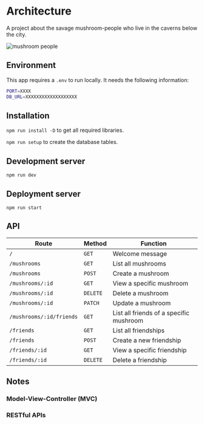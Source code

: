 # Architecture

A project about the savage mushroom-people who live in the caverns below the city.

![mushroom people](./assets/mushroom-people.jpg)

## Environment

This app requires a `.env` to run locally. It needs the following information:

```bash
PORT=XXXX
DB_URL=XXXXXXXXXXXXXXXXXXX
```

## Installation

`npm run install -D` to get all required libraries.

`npm run setup` to create the database tables.

## Development server

`npm run dev`

## Deployment server

`npm run start`

## API

| Route | Method | Function |
| --- | --- | --- |
| `/` | `GET` | Welcome message | 
| `/mushrooms` | `GET` | List all mushrooms | 
| `/mushrooms` | `POST` | Create a mushroom | 
| `/mushrooms/:id` | `GET` | View a specific mushroom | 
| `/mushrooms/:id` | `DELETE` | Delete a mushroom | 
| `/mushrooms/:id` | `PATCH` | Update a mushroom | 
| `/mushrooms/:id/friends`| `GET` | List all friends of a specific mushroom |
| `/friends`| `GET` | List all friendships |
| `/friends`| `POST` | Create a new friendship |
| `/friends/:id`| `GET` | View a specific friendship |
| `/friends/:id`| `DELETE` | Delete a friendship |

## Notes

### Model-View-Controller (MVC)

### RESTful APIs